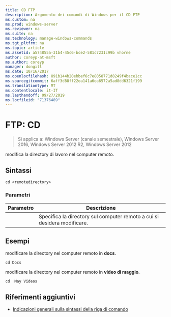 ```yaml
---
title: CD FTP
description: Argomento dei comandi di Windows per il CD FTP
ms.custom: na
ms.prod: windows-server
ms.reviewer: na
ms.suite: na
ms.technology: manage-windows-commands
ms.tgt_pltfrm: na
ms.topic: article
ms.assetid: a574855a-31b4-45c6-bce2-581c7231c99b vhorne
author: coreyp-at-msft
ms.author: coreyp
manager: dongill
ms.date: 10/16/2017
ms.openlocfilehash: 891b144b20ebbef6c7e8058771d8249f4bace1cc
ms.sourcegitcommit: 6aff3d88ff22ea141a6ea6572a5ad8dd6321f199
ms.translationtype: MT
ms.contentlocale: it-IT
ms.lasthandoff: 09/27/2019
ms.locfileid: "71376489"
---
```

# <a name="ftp-cd"></a>FTP: CD

>Si applica a: Windows Server (canale semestrale), Windows Server 2016, Windows Server 2012 R2, Windows Server 2012

modifica la directory di lavoro nel computer remoto.   
## <a name="syntax"></a>Sintassi  
```  
cd <remotedirectory>  
```  
### <a name="parameters"></a>Parametri  

|     Parametro     |                                 Descrizione                                 |
|-------------------|-----------------------------------------------------------------------------|
| <remotedirectory> | Specifica la directory sul computer remoto a cui si desidera modificare. |

## <a name="BKMK_Examples"></a>Esempi  
modificare la directory nel computer remoto in **docs**.  
```  
cd Docs  
```  
modificare la directory nel computer remoto in **video di maggio**.  
```  
cd  May Videos  
```  
## <a name="additional-references"></a>Riferimenti aggiuntivi  
-   [Indicazioni generali sulla sintassi della riga di comando](command-line-syntax-key.md)  
